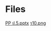 # Files
[PP ป.5.pptx](https://onedrive.live.com/redir?resid=43A27667C4E60E09%21211&authkey=%21AKmaIC2Sqt9ylGk&page=Download)
[ร10.png](i.imgur.com/A2ygUqu.jpg)
